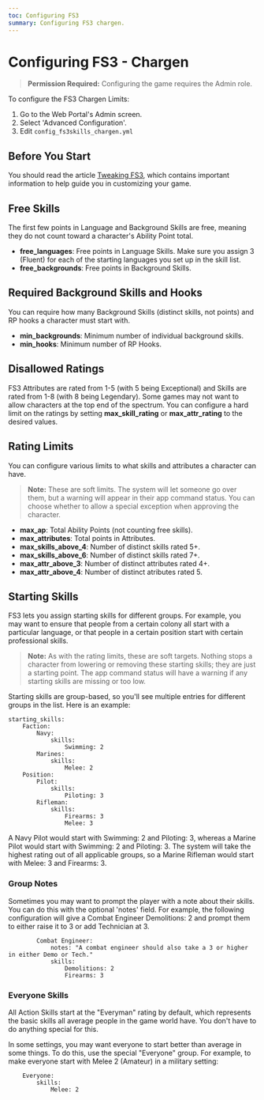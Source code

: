 ```yaml
---
toc: Configuring FS3
summary: Configuring FS3 chargen.
---
```

# Configuring FS3 - Chargen

> **Permission Required:** Configuring the game requires the Admin role.

To configure the FS3 Chargen Limits:

1. Go to the Web Portal's Admin screen.
2. Select 'Advanced Configuration'.
3. Edit `config_fs3skills_chargen.yml`

## Before You Start

You should read the article [Tweaking FS3](http://aresmush.com/fs3/fs3-3/tweaking-fs3/), which contains important information to help guide you in customizing your game.

## Free Skills

The first few points in Language and Background Skills are free, meaning they do not count toward a character's Ability Point total.  

* **free_languages**: Free points in Language Skills.  Make sure you assign 3 (Fluent) for each of the starting languages you set up in the skill list.
* **free_backgrounds**: Free points in Background Skills.

## Required Background Skills and Hooks

You can require how many Background Skills (distinct skills, not points) and RP hooks a character must start with.

* **min_backgrounds**: Minimum number of individual background skills.
* **min_hooks**: Minimum number of RP Hooks.

## Disallowed Ratings

FS3 Attributes are rated from 1-5 (with 5 being Exceptional) and Skills are rated from 1-8 (with 8 being Legendary).  Some games may not want to allow characters at the top end of the spectrum.  You can configure a hard limit on the ratings by setting **max\_skill\_rating** or **max\_attr\_rating** to the desired values.

## Rating Limits

You can configure various limits to what skills and attributes a character can have. 

> **Note:** These are soft limits.  The system will let someone go over them, but a warning will appear in their app command status.  You can choose whether to allow a special exception when approving the character.

* **max\_ap**: Total Ability Points (not counting free skills).
* **max\_attributes**: Total points in Attributes.
* **max\_skills\_above_4**: Number of distinct skills rated 5+.
* **max\_skills\_above_6**: Number of distinct skills rated 7+.
* **max\_attr\_above_3**: Number of distinct attributes rated 4+.
* **max\_attr\_above_4**: Number of distinct atributes rated 5.

## Starting Skills

FS3 lets you assign starting skills for different groups.  For example, you may want to ensure that people from a certain colony all start with a particular language, or that people in a certain position start with certain professional skills.

> **Note:** As with the rating limits, these are soft targets.  Nothing stops a character from lowering or removing these starting skills; they are just a starting point.  The app command status will have a warning if any starting skills are missing or too low.

Starting skills are group-based, so you'll see multiple entries for different groups in the list.  Here is an example:

    starting_skills:
        Faction:
            Navy:
                skills:
                    Swimming: 2
            Marines:
                skills:
                    Melee: 2
        Position:
            Pilot:
                skills:
                    Piloting: 3
            Rifleman:
                skills:
                    Firearms: 3
                    Melee: 3

A Navy Pilot would start with Swimming: 2 and Piloting: 3, whereas a Marine Pilot would start with Swimming: 2 and Piloting: 3.  The system will take the highest rating out of all applicable groups, so a Marine Rifleman would start with Melee: 3 and Firearms: 3.

### Group Notes

Sometimes you may want to prompt the player with a note about their skills.  You can do this with the optional 'notes' field.  For example, the following configuration will give a Combat Engineer Demolitions: 2 and prompt them to either raise it to 3 or add Technician at 3.

            Combat Engineer:
                notes: "A combat engineer should also take a 3 or higher in either Demo or Tech."
                skills:
                    Demolitions: 2
                    Firearms: 3

### Everyone Skills

All Action Skills start at the "Everyman" rating by default, which represents the basic skills all average people in the game world have.  You don't have to do anything special for this.

In some settings, you may want everyone to start better than average in some things.  To do this, use the special "Everyone" group.   For example, to make everyone start with Melee 2 (Amateur) in a military setting:

        Everyone:
            skills:
                Melee: 2
